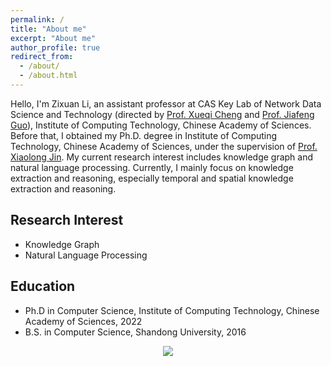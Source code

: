 ```yaml
---
permalink: /
title: "About me"
excerpt: "About me"
author_profile: true
redirect_from: 
  - /about/
  - /about.html
---
```



Hello, I'm Zixuan Li, an assistant professor at CAS Key Lab of Network Data
Science and Technology (directed by [Prof. Xueqi
Cheng](http://www.bigdatalab.ac.cn/cxq/) and [Prof. Jiafeng
Guo](http://www.bigdatalab.ac.cn/gjf/)), Institute of Computing Technology,
Chinese Academy of Sciences. Before that, I obtained my Ph.D. degree in
Institute of Computing Technology, Chinese Academy of Sciences, under the
supervision of [Prof. Xiaolong Jin](http://www.bigdatalab.ac.cn/jxl/). My
current research interest includes knowledge graph and natural language
processing. Currently, I mainly focus on knowledge extraction and reasoning,
especially temporal and spatial knowledge extraction and reasoning.

Research Interest
-----
- Knowledge Graph
- Natural Language Processing
  
Education
-----
- Ph.D in Computer Science, Institute of Computing Technology, Chinese Academy of Sciences, 2022  
- B.S. in Computer Science, Shandong University, 2016

<div align=center>
<a href="https://clustrmaps.com/site/1btbh" title="Visit tracker"><img src="//clustrmaps.com/map_v2.png?cl=086ea5&w=240&t=tt&d=4kdshDXocInaxyFBD_jj9xafIQxA9DD0JKyCs9nPUtQ&co=ffffff&ct=ffffff" /></a>
<div>
